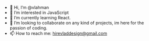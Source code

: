 - 👋 Hi, I’m @vlahman
- 👀 I’m interested in JavaScript
- 🌱 I’m currently learning React.
- 💞️ I’m looking to collaborate on any kind of projects, im here for the passion of coding. 
- 📫 How to reach me: hirevladdesign@gmail.com

<!---
vlahman/vlahman is a ✨ special ✨ repository because its `README.md` (this file) appears on your GitHub profile.
You can click the Preview link to take a look at your changes.
--->
